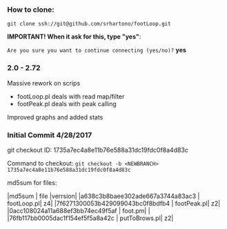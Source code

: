 ### How to clone:

`git clone ssh://git@github.com/srhartono/footLoop.git`

**IMPORTANT! When it ask for this, type "yes"**:

`Are you sure you want to continue connecting (yes/no)?` **yes**


### 2.0 - 2.72

Massive rework on scrips

- footLoop.pl deals with read map/filter
- footPeak.pl deals with peak calling


Improved graphs and added stats


### Initial Commit 4/28/2017

git checkout ID: 1735a7ec4a8e11b76e588a31dc19fdc0f8a4d83c

Command to checkout: `git checkout -b <NEWBRANCH> 1735a7ec4a8e11b76e588a31dc19fdc0f8a4d83c`

md5sum for files:

|md5sum | file |verrsion|
|a638c3b8baee302ade667a3744a83ac3 | footLoop.pl| z4|
|7f6271300053b429099043bc0f8bdfb4 | footPeak.pl| z2|
|0acc108024a11a688ef3bb74ec49f5af | foot.pm| |
|76fb117bb0005dac1f154ef5f5a8a42c | putToBrows.pl| z2|


